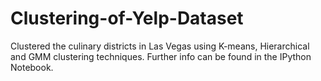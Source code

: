 # Clustering-of-Yelp-Dataset
Clustered the culinary districts in Las Vegas using K-means, Hierarchical and GMM clustering techniques. Further info can be found in the IPython Notebook.
